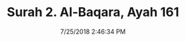 ---
title       : "Surah 2. Al-Baqara, Ayah 161"
date        : 7/25/2018 2:46:34 PM
draft       : false
type        : "quran"
layout      : "compare"
BookCode    : "CMP"
SurahNumber : "2"
AyahNumber  : "161"
TotalAyah   : "286"
---